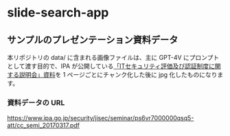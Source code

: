 # slide-search-app

## サンプルのプレゼンテーション資料データ
本リポジトリの data/ に含まれる画像ファイルは、主に GPT-4V にプロンプトとして渡す目的で、IPA が公開している[「ITセキュリティ評価及び認証制度に関する説明会」資料](https://www.ipa.go.jp/security/jisec/seminar/document.html)を 1 ページごとにチャンク化した後に jpg 化したものになります。

### 資料データの URL
https://www.ipa.go.jp/security/jisec/seminar/ps6vr7000000qsq5-att/cc_semi_20170317.pdf